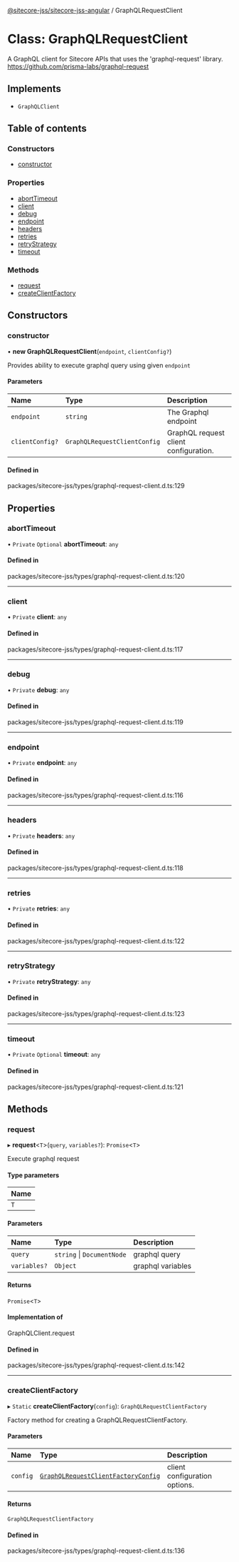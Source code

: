 [@sitecore-jss/sitecore-jss-angular](../README.md) / GraphQLRequestClient

# Class: GraphQLRequestClient

A GraphQL client for Sitecore APIs that uses the 'graphql-request' library.
https://github.com/prisma-labs/graphql-request

## Implements

- `GraphQLClient`

## Table of contents

### Constructors

- [constructor](GraphQLRequestClient.md#constructor)

### Properties

- [abortTimeout](GraphQLRequestClient.md#aborttimeout)
- [client](GraphQLRequestClient.md#client)
- [debug](GraphQLRequestClient.md#debug)
- [endpoint](GraphQLRequestClient.md#endpoint)
- [headers](GraphQLRequestClient.md#headers)
- [retries](GraphQLRequestClient.md#retries)
- [retryStrategy](GraphQLRequestClient.md#retrystrategy)
- [timeout](GraphQLRequestClient.md#timeout)

### Methods

- [request](GraphQLRequestClient.md#request)
- [createClientFactory](GraphQLRequestClient.md#createclientfactory)

## Constructors

### constructor

• **new GraphQLRequestClient**(`endpoint`, `clientConfig?`)

Provides ability to execute graphql query using given `endpoint`

#### Parameters

| Name | Type | Description |
| :------ | :------ | :------ |
| `endpoint` | `string` | The Graphql endpoint |
| `clientConfig?` | `GraphQLRequestClientConfig` | GraphQL request client configuration. |

#### Defined in

packages/sitecore-jss/types/graphql-request-client.d.ts:129

## Properties

### abortTimeout

• `Private` `Optional` **abortTimeout**: `any`

#### Defined in

packages/sitecore-jss/types/graphql-request-client.d.ts:120

___

### client

• `Private` **client**: `any`

#### Defined in

packages/sitecore-jss/types/graphql-request-client.d.ts:117

___

### debug

• `Private` **debug**: `any`

#### Defined in

packages/sitecore-jss/types/graphql-request-client.d.ts:119

___

### endpoint

• `Private` **endpoint**: `any`

#### Defined in

packages/sitecore-jss/types/graphql-request-client.d.ts:116

___

### headers

• `Private` **headers**: `any`

#### Defined in

packages/sitecore-jss/types/graphql-request-client.d.ts:118

___

### retries

• `Private` **retries**: `any`

#### Defined in

packages/sitecore-jss/types/graphql-request-client.d.ts:122

___

### retryStrategy

• `Private` **retryStrategy**: `any`

#### Defined in

packages/sitecore-jss/types/graphql-request-client.d.ts:123

___

### timeout

• `Private` `Optional` **timeout**: `any`

#### Defined in

packages/sitecore-jss/types/graphql-request-client.d.ts:121

## Methods

### request

▸ **request**\<`T`\>(`query`, `variables?`): `Promise`\<`T`\>

Execute graphql request

#### Type parameters

| Name |
| :------ |
| `T` |

#### Parameters

| Name | Type | Description |
| :------ | :------ | :------ |
| `query` | `string` \| `DocumentNode` | graphql query |
| `variables?` | `Object` | graphql variables |

#### Returns

`Promise`\<`T`\>

#### Implementation of

GraphQLClient.request

#### Defined in

packages/sitecore-jss/types/graphql-request-client.d.ts:142

___

### createClientFactory

▸ `Static` **createClientFactory**(`config`): `GraphQLRequestClientFactory`

Factory method for creating a GraphQLRequestClientFactory.

#### Parameters

| Name | Type | Description |
| :------ | :------ | :------ |
| `config` | [`GraphQLRequestClientFactoryConfig`](../README.md#graphqlrequestclientfactoryconfig) | client configuration options. |

#### Returns

`GraphQLRequestClientFactory`

#### Defined in

packages/sitecore-jss/types/graphql-request-client.d.ts:136
